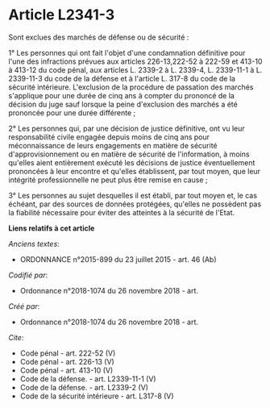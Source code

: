 # Article L2341-3

Sont exclues des marchés de défense ou de sécurité : 

1° Les personnes qui ont fait l'objet d'une condamnation définitive pour l'une des infractions prévues aux articles
226-13,222-52 à 222-59 et 413-10 à 413-12 du code pénal, aux articles L. 2339-2 à L. 2339-4, L. 2339-11-1 à L. 2339-11-3 du
code de la défense et à l'article L. 317-8 du code de la sécurité intérieure. L'exclusion de la procédure de passation des
marchés s'applique pour une durée de cinq ans à compter du prononcé de la décision du juge sauf lorsque la peine d'exclusion
des marchés a été prononcée pour une durée différente ; 

2° Les personnes qui, par une décision de justice définitive, ont vu leur responsabilité civile engagée depuis moins de cinq
ans pour méconnaissance de leurs engagements en matière de sécurité d'approvisionnement ou en matière de sécurité de
l'information, à moins qu'elles aient entièrement exécuté les décisions de justice éventuellement prononcées à leur encontre
et qu'elles établissent, par tout moyen, que leur intégrité professionnelle ne peut plus être remise en cause ; 

3° Les personnes au sujet desquelles il est établi, par tout moyen et, le cas échéant, par des sources de données protégées,
qu'elles ne possèdent pas la fiabilité nécessaire pour éviter des atteintes à la sécurité de l'Etat.

**Liens relatifs à cet article**

_Anciens textes_:

  - ORDONNANCE n°2015-899 du 23 juillet 2015 - art. 46 (Ab)

_Codifié par_:

  - Ordonnance n°2018-1074 du 26 novembre 2018 - art.

_Créé par_:

  - Ordonnance n°2018-1074 du 26 novembre 2018 - art.

_Cite_:

  - Code pénal - art. 222-52 (V)
  - Code pénal - art. 226-13 (V)
  - Code pénal - art. 413-10 (V)
  - Code de la défense. - art. L2339-11-1 (V)
  - Code de la défense. - art. L2339-2 (V)
  - Code de la sécurité intérieure - art. L317-8 (V)
